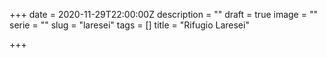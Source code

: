 +++
date = 2020-11-29T22:00:00Z
description = ""
draft = true
image = ""
serie = ""
slug = "laresei"
tags = []
title = "Rifugio Laresei"

+++
